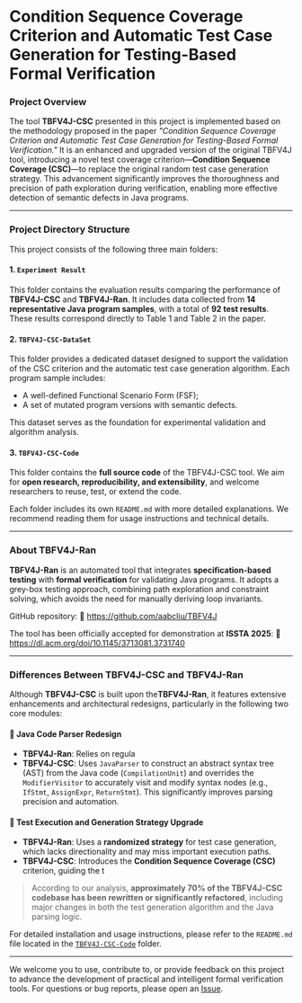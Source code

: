# Condition Sequence Coverage Criterion and Automatic Test Case Generation for Testing-Based Formal Verification

###  Project Overview

The tool **TBFV4J-CSC** presented in this project is implemented based on the methodology proposed in the paper *"Condition Sequence Coverage Criterion and Automatic Test Case Generation for Testing-Based Formal Verification."* It is an enhanced and upgraded version of the original TBFV4J tool, introducing a novel test coverage criterion—**Condition Sequence Coverage (CSC)**—to replace the original random test case generation strategy. This advancement significantly improves the thoroughness and precision of path exploration during verification, enabling more effective detection of semantic defects in Java programs.

------

###  Project Directory Structure

This project consists of the following three main folders: 

#### 1. `Experiment Result`

This folder contains the evaluation results comparing the performance of **TBFV4J-CSC** and **TBFV4J-Ran**. It includes data collected from **14 representative Java program samples**, with a total of **92 test results**. These results correspond directly to Table 1 and Table 2 in the paper.

#### 2. `TBFV4J-CSC-DataSet`

This folder provides a dedicated dataset designed to support the validation of the CSC criterion and the automatic test case generation algorithm. Each program sample includes:

- A well-defined Functional Scenario Form (FSF);
- A set of mutated program versions with semantic defects.

This dataset serves as the foundation for experimental validation and algorithm analysis.

#### 3. `TBFV4J-CSC-Code`

This folder contains the **full source code** of the TBFV4J-CSC tool. We aim for **open research, reproducibility, and extensibility**, and welcome researchers to reuse, test, or extend the code.

Each folder includes its own `README.md` with more detailed explanations. We recommend reading them for usage instructions and technical details.

------

###  About TBFV4J-Ran

**TBFV4J-Ran** is an automated tool that integrates **specification-based testing** with **formal verification** for validating Java programs. It adopts a grey-box testing approach, combining path exploration and constraint solving, which avoids the need for manually deriving loop invariants.

GitHub repository:
🔗  https://github.com/aabcliu/TBFV4J

The tool has been officially accepted for demonstration at **ISSTA 2025**:
 🔗 https://dl.acm.org/doi/10.1145/3713081.3731740

------

###  Differences Between TBFV4J-CSC and TBFV4J-Ran

Although **TBFV4J-CSC** is built upon the**TBFV4J-Ran**, it features extensive enhancements and architectural redesigns, particularly in the following two core modules:

#### 🔹 Java Code Parser Redesign

- **TBFV4J-Ran**: Relies on regula
- **TBFV4J-CSC**: Uses `JavaParser` to construct an abstract syntax tree (AST) from the Java code (`CompilationUnit`) and overrides the `ModifierVisitor` to accurately visit and modify syntax nodes (e.g., `IfStmt`, `AssignExpr`, `ReturnStmt`). This significantly improves parsing precision and automation.

#### 🔹 Test Execution and Generation Strategy Upgrade

- **TBFV4J-Ran**: Uses a **randomized strategy** for test case generation, which lacks directionality and may miss important execution paths.
- **TBFV4J-CSC**: Introduces the **Condition Sequence Coverage (CSC)** criterion, guiding the t

> According to our analysis, **approximately 70% of the TBFV4J-CSC codebase has been rewritten or significantly refactored**, including major changes in both the test generation algorithm and the Java parsing logic.

For detailed installation and usage instructions, please refer to the `README.md` file located in the [`TBFV4J-CSC-Code`](https://chat3.sorryios.ai/c/TBFV4J-CSC-Code) folder.

------

We welcome you to use, contribute to, or provide feedback on this project to advance the development of practical and intelligent formal verification tools.
 For questions or bug reports, please open an [Issue](https://github.com/your-project/issues).

